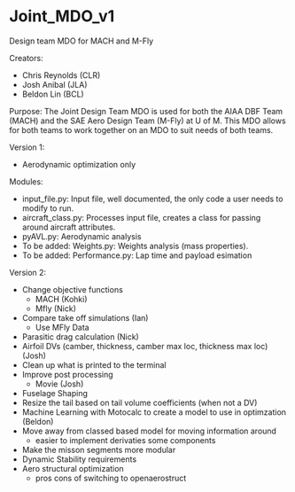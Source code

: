 # Joint_MDO_v1
Design team MDO for MACH and M-Fly

Creators:
- Chris Reynolds (CLR)
- Josh Anibal (JLA)
- Beldon Lin (BCL)

Purpose: The Joint Design Team MDO is used for both the AIAA DBF Team (MACH) and the SAE Aero Design Team (M-Fly) at U of M.
This MDO allows for both teams to work together on an MDO to suit needs of both teams.

Version 1:
- Aerodynamic optimization only

Modules:
- input_file.py: Input file, well documented, the only code a user needs to modify to run.
- aircraft_class.py: Processes input file, creates a class for passing around aircraft attributes.
- pyAVL.py: Aerodynamic analysis
- To be added: Weights.py: Weights analysis (mass properties).
- To be added: Performance.py: Lap time and payload esimation



Version 2:


- Change objective functions
	- MACH (Kohki)
	- Mfly (Nick)
- Compare take off simulations (Ian)
	- Use MFly Data
- Parasitic drag calculation (Nick)
- Airfoil DVs (camber, thickness, camber max loc, thickness max loc) (Josh)
- Clean up what is printed to the terminal
- Improve post processing
	- Movie (Josh)
- Fuselage Shaping
- Resize the tail based on tail volume coefficients (when not a DV)
- Machine Learning with Motocalc to create a model to use in optimzation (Beldon)
- Move away from classed based model for moving information around
	- easier to implement derivaties some components
- Make the misson segments more modular
- Dynamic Stability requirements
- Aero structural optimization
	- pros cons of switching to openaerostruct
